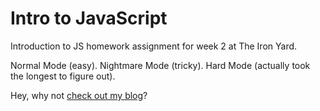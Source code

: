 # Intro to JavaScript

Introduction to JS homework assignment for week 2 at The Iron Yard.

Normal Mode (easy).
Nightmare Mode (tricky).
Hard Mode (actually took the longest to figure out).

Hey, why not [check out my blog](https://medium.com/@ikennaugwuh)?
